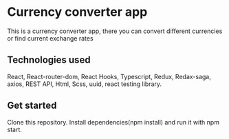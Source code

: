 # Currency converter app

This is a currency converter app, there you can convert different currencies or find current exchange rates

## Technologies used

React, React-router-dom, React Hooks, Typescript, Redux, Redax-saga, axios, REST API, Html, Scss, uuid, react testing library.

## Get started

Clone this repository. Install dependencies(npm install) and run it with npm start.
